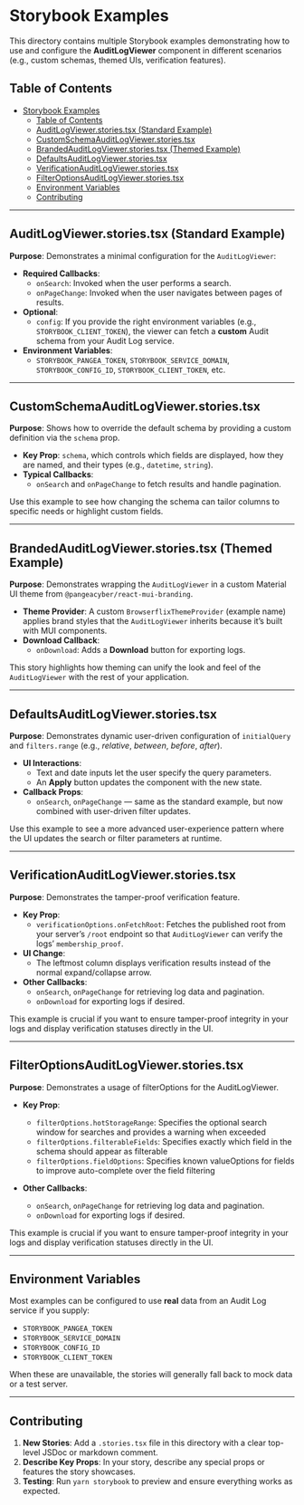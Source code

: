 # Storybook Examples

This directory contains multiple Storybook examples demonstrating how to use and configure the **AuditLogViewer** component in different scenarios (e.g., custom schemas, themed UIs, verification features).

## Table of Contents

- [Storybook Examples](#storybook-examples)
  - [Table of Contents](#table-of-contents)
  - [AuditLogViewer.stories.tsx (Standard Example)](#auditlogviewerstoriestsx-standard-example)
  - [CustomSchemaAuditLogViewer.stories.tsx](#customschemaauditlogviewerstoriestsx)
  - [BrandedAuditLogViewer.stories.tsx (Themed Example)](#brandedauditlogviewerstoriestsx-themed-example)
  - [DefaultsAuditLogViewer.stories.tsx](#defaultsauditlogviewerstoriestsx)
  - [VerificationAuditLogViewer.stories.tsx](#verificationauditlogviewerstoriestsx)
  - [FilterOptionsAuditLogViewer.stories.tsx](#filteroptionsauditlogviewerstoriestsx)
  - [Environment Variables](#environment-variables)
  - [Contributing](#contributing)

---

## AuditLogViewer.stories.tsx (Standard Example)

**Purpose**: Demonstrates a minimal configuration for the `AuditLogViewer`:

- **Required Callbacks**:
  - `onSearch`: Invoked when the user performs a search.
  - `onPageChange`: Invoked when the user navigates between pages of results.
- **Optional**:
  - `config`: If you provide the right environment variables (e.g., `STORYBOOK_CLIENT_TOKEN`), the viewer can fetch a **custom** Audit schema from your Audit Log service.
- **Environment Variables**:
  - `STORYBOOK_PANGEA_TOKEN`, `STORYBOOK_SERVICE_DOMAIN`, `STORYBOOK_CONFIG_ID`, `STORYBOOK_CLIENT_TOKEN`, etc.

---

## CustomSchemaAuditLogViewer.stories.tsx

**Purpose**: Shows how to override the default schema by providing a custom definition via the `schema` prop.

- **Key Prop**: `schema`, which controls which fields are displayed, how they are named, and their types (e.g., `datetime`, `string`).
- **Typical Callbacks**:
  - `onSearch` and `onPageChange` to fetch results and handle pagination.

Use this example to see how changing the schema can tailor columns to specific needs or highlight custom fields.

---

## BrandedAuditLogViewer.stories.tsx (Themed Example)

**Purpose**: Demonstrates wrapping the `AuditLogViewer` in a custom Material UI theme from `@pangeacyber/react-mui-branding`.

- **Theme Provider**: A custom `BrowserflixThemeProvider` (example name) applies brand styles that the `AuditLogViewer` inherits because it’s built with MUI components.
- **Download Callback**:
  - `onDownload`: Adds a **Download** button for exporting logs.

This story highlights how theming can unify the look and feel of the `AuditLogViewer` with the rest of your application.

---

## DefaultsAuditLogViewer.stories.tsx

**Purpose**: Demonstrates dynamic user-driven configuration of `initialQuery` and `filters.range` (e.g., _relative_, _between_, _before_, _after_).

- **UI Interactions**:
  - Text and date inputs let the user specify the query parameters.
  - An **Apply** button updates the component with the new state.
- **Callback Props**:
  - `onSearch`, `onPageChange` — same as the standard example, but now combined with user-driven filter updates.

Use this example to see a more advanced user-experience pattern where the UI updates the search or filter parameters at runtime.

---

## VerificationAuditLogViewer.stories.tsx

**Purpose**: Demonstrates the tamper-proof verification feature.

- **Key Prop**:
  - `verificationOptions.onFetchRoot`: Fetches the published root from your server’s `/root` endpoint so that `AuditLogViewer` can verify the logs’ `membership_proof`.
- **UI Change**:
  - The leftmost column displays verification results instead of the normal expand/collapse arrow.
- **Other Callbacks**:
  - `onSearch`, `onPageChange` for retrieving log data and pagination.
  - `onDownload` for exporting logs if desired.

This example is crucial if you want to ensure tamper-proof integrity in your logs and display verification statuses directly in the UI.

---

## FilterOptionsAuditLogViewer.stories.tsx

**Purpose**: Demonstrates a usage of filterOptions for the AuditLogViewer.

- **Key Prop**:

  - `filterOptions.hotStorageRange`: Specifies the optional search window for searches and provides a warning when exceeded
  - `filterOptions.filterableFields`: Specifies exactly which field in the schema should appear as filterable
  - `filterOptions.fieldOptions`: Specifies known valueOptions for fields to improve auto-complete over the field filtering

- **Other Callbacks**:
  - `onSearch`, `onPageChange` for retrieving log data and pagination.
  - `onDownload` for exporting logs if desired.

This example is crucial if you want to ensure tamper-proof integrity in your logs and display verification statuses directly in the UI.

---

## Environment Variables

Most examples can be configured to use **real** data from an Audit Log service if you supply:

- `STORYBOOK_PANGEA_TOKEN`
- `STORYBOOK_SERVICE_DOMAIN`
- `STORYBOOK_CONFIG_ID`
- `STORYBOOK_CLIENT_TOKEN`

When these are unavailable, the stories will generally fall back to mock data or a test server.

---

## Contributing

1. **New Stories**: Add a `.stories.tsx` file in this directory with a clear top-level JSDoc or markdown comment.
2. **Describe Key Props**: In your story, describe any special props or features the story showcases.
3. **Testing**: Run `yarn storybook` to preview and ensure everything works as expected.
